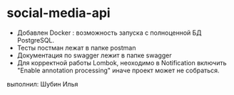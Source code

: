 # social-media-api
- Добавлен Docker : возможность запуска с полноценной БД PostgreSQL.
- Тесты постман лежат в папке postman
- Документация по swagger лежит в папке swagger
- Для корректной работы Lombok, неоходимо в Notification включить "Enable annotation processing" иначе проект может не собраться. 

выполнил: Шубин Илья
